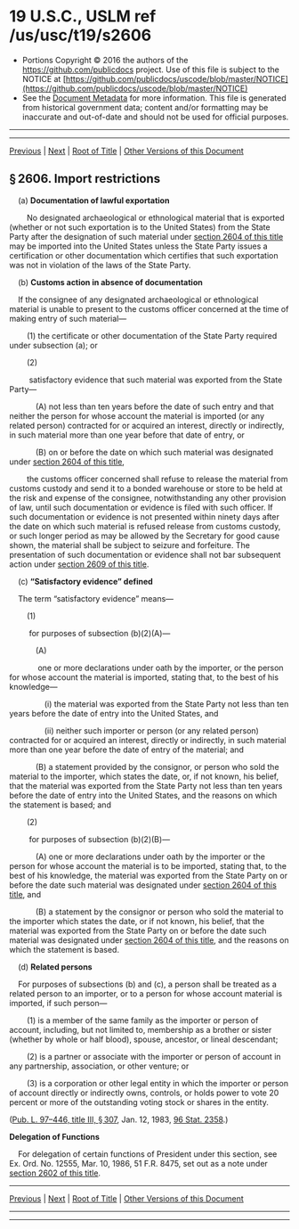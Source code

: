 ---
---

# 19 U.S.C., USLM ref /us/usc/t19/s2606

* Portions Copyright © 2016 the authors of the https://github.com/publicdocs project.
  Use of this file is subject to the NOTICE at [https://github.com/publicdocs/uscode/blob/master/NOTICE](https://github.com/publicdocs/uscode/blob/master/NOTICE)
* See the [Document Metadata](././../../../..//README.md) for more information.
  This file is generated from historical government data; content and/or formatting may be inaccurate and out-of-date and should not be used for official purposes.

----------
----------

[Previous](./../../../..//us/usc/t19/ch14/m__us_usc_t19_s2605.md) | [Next](./../../../..//us/usc/t19/ch14/m__us_usc_t19_s2607.md) | [Root of Title](./../../../../) | [Other Versions of this Document](https://publicdocs.github.io/go/links?ns=uslm&ref=%2Fus%2Fusc%2Ft19%2Fs2606)

## § 2606. Import restrictions

    (a) __Documentation of lawful exportation__ 

        No designated archaeological or ethnological material that is exported (whether or not such exportation is to the United States) from the State Party after the designation of such material under [section 2604 of this title][/us/usc/t19/s2604] may be imported into the United States unless the State Party issues a certification or other documentation which certifies that such exportation was not in violation of the laws of the State Party.

    (b) __Customs action in absence of documentation__ 

    If the consignee of any designated archaeological or ethnological material is unable to present to the customs officer concerned at the time of making entry of such material—

        (1) the certificate or other documentation of the State Party required under subsection (a); or

        (2)

         satisfactory evidence that such material was exported from the State Party—

            (A) not less than ten years before the date of such entry and that neither the person for whose account the material is imported (or any related person) contracted for or acquired an interest, directly or indirectly, in such material more than one year before that date of entry, or

            (B) on or before the date on which such material was designated under [section 2604 of this title][/us/usc/t19/s2604],

        the customs officer concerned shall refuse to release the material from customs custody and send it to a bonded warehouse or store to be held at the risk and expense of the consignee, notwithstanding any other provision of law, until such documentation or evidence is filed with such officer. If such documentation or evidence is not presented within ninety days after the date on which such material is refused release from customs custody, or such longer period as may be allowed by the Secretary for good cause shown, the material shall be subject to seizure and forfeiture. The presentation of such documentation or evidence shall not bar subsequent action under [section 2609 of this title][/us/usc/t19/s2609].

    (c) __“Satisfactory evidence” defined__ 

    The term “satisfactory evidence” means—

        (1)

         for purposes of subsection (b)(2)(A)—

            (A)

             one or more declarations under oath by the importer, or the person for whose account the material is imported, stating that, to the best of his knowledge—

                (i) the material was exported from the State Party not less than ten years before the date of entry into the United States, and

                (ii) neither such importer or person (or any related person) contracted for or acquired an interest, directly or indirectly, in such material more than one year before the date of entry of the material; and

            (B) a statement provided by the consignor, or person who sold the material to the importer, which states the date, or, if not known, his belief, that the material was exported from the State Party not less than ten years before the date of entry into the United States, and the reasons on which the statement is based; and

        (2)

         for purposes of subsection (b)(2)(B)—

            (A) one or more declarations under oath by the importer or the person for whose account the material is to be imported, stating that, to the best of his knowledge, the material was exported from the State Party on or before the date such material was designated under [section 2604 of this title][/us/usc/t19/s2604], and

            (B) a statement by the consignor or person who sold the material to the importer which states the date, or if not known, his belief, that the material was exported from the State Party on or before the date such material was designated under [section 2604 of this title][/us/usc/t19/s2604], and the reasons on which the statement is based.

    (d) __Related persons__ 

    For purposes of subsections (b) and (c), a person shall be treated as a related person to an importer, or to a person for whose account material is imported, if such person—

        (1) is a member of the same family as the importer or person of account, including, but not limited to, membership as a brother or sister (whether by whole or half blood), spouse, ancestor, or lineal descendant;

        (2) is a partner or associate with the importer or person of account in any partnership, association, or other venture; or

        (3) is a corporation or other legal entity in which the importer or person of account directly or indirectly owns, controls, or holds power to vote 20 percent or more of the outstanding voting stock or shares in the entity.

([Pub. L. 97–446, title III, § 307][/us/pl/97/446/s307], Jan. 12, 1983, [96 Stat. 2358][/us/stat/96/2358].)

 __Delegation of Functions__ 

    For delegation of certain functions of President under this section, see Ex. Ord. No. 12555, Mar. 10, 1986, 51 F.R. 8475, set out as a note under [section 2602 of this title][/us/usc/t19/s2602].

----------

[Previous](./../../../..//us/usc/t19/ch14/m__us_usc_t19_s2605.md) | [Next](./../../../..//us/usc/t19/ch14/m__us_usc_t19_s2607.md) | [Root of Title](./../../../../) | [Other Versions of this Document](https://publicdocs.github.io/go/links?ns=uslm&ref=%2Fus%2Fusc%2Ft19%2Fs2606)

----------
----------

[/us/usc/t19/s2604]: https://publicdocs.github.io/go/links?ns=uslm&ref=%2Fus%2Fusc%2Ft19%2Fs2604
[/us/usc/t19/s2604]: https://publicdocs.github.io/go/links?ns=uslm&ref=%2Fus%2Fusc%2Ft19%2Fs2604
[/us/usc/t19/s2609]: https://publicdocs.github.io/go/links?ns=uslm&ref=%2Fus%2Fusc%2Ft19%2Fs2609
[/us/usc/t19/s2604]: https://publicdocs.github.io/go/links?ns=uslm&ref=%2Fus%2Fusc%2Ft19%2Fs2604
[/us/usc/t19/s2604]: https://publicdocs.github.io/go/links?ns=uslm&ref=%2Fus%2Fusc%2Ft19%2Fs2604
[/us/pl/97/446/s307]: https://publicdocs.github.io/go/links?ns=uslm&ref=%2Fus%2Fpl%2F97%2F446%2Fs307
[/us/stat/96/2358]: https://publicdocs.github.io/go/links?ns=uslm&ref=%2Fus%2Fstat%2F96%2F2358
[/us/usc/t19/s2602]: https://publicdocs.github.io/go/links?ns=uslm&ref=%2Fus%2Fusc%2Ft19%2Fs2602


